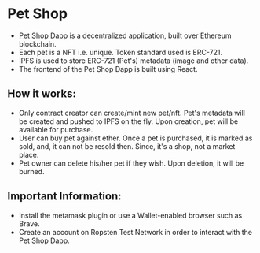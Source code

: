 # Pet Shop
* [Pet Shop Dapp](https://pippetshop.surge.sh/) is a decentralized application, built over Ethereum blockchain. 
* Each pet is a NFT i.e. unique. Token standard used is ERC-721.
* IPFS is used to store ERC-721 (Pet's) metadata (image and other data).
* The frontend of the Pet Shop Dapp is built using React.

##  How it works:

* Only contract creator can create/mint new pet/nft. Pet's metadata will be created and pushed to IPFS on the fly. Upon creation, pet will be available for purchase.
* User can buy pet against ether. Once a pet is purchased, it is marked as sold, and, it can not be resold then. Since, it's a shop, not a market place.
* Pet owner can delete his/her pet if they wish. Upon deletion, it will be burned.

## Important Information:
* Install the metamask plugin or use a Wallet-enabled browser such as Brave.
* Create an account on Ropsten Test Network in order to interact with the Pet Shop Dapp.
